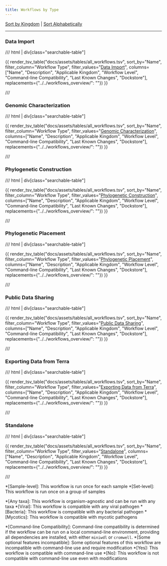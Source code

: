 ```yaml
---
title: Workflows by Type
---
```


[Sort by Kingdom](workflows_kingdom.md) | [Sort Alphabetically](workflows_alphabetically.md)

---

### Data Import

/// html | div[class="searchable-table"]

{{ render_tsv_table("docs/assets/tables/all_workflows.tsv", sort_by="Name", filter_column="Workflow Type", filter_values="[Data Import](../../workflows_overview/workflows_type.md#data-import)", columns=["Name", "Description", "Applicable Kingdom", "Workflow Level", "Command-line Compatibility", "Last Known Changes", "Dockstore"], replacements={"../../workflows_overview/": ""}) }}

///

### Genomic Characterization

/// html | div[class="searchable-table"]

{{ render_tsv_table("docs/assets/tables/all_workflows.tsv", sort_by="Name", filter_column="Workflow Type", filter_values="[Genomic Characterization](../../workflows_overview/workflows_type.md#genomic-characterization)", columns=["Name", "Description", "Applicable Kingdom", "Workflow Level", "Command-line Compatibility", "Last Known Changes", "Dockstore"], replacements={"../../workflows_overview/": ""}) }}

///

### Phylogenetic Construction

/// html | div[class="searchable-table"]

{{ render_tsv_table("docs/assets/tables/all_workflows.tsv", sort_by="Name", filter_column="Workflow Type", filter_values="[Phylogenetic Construction](../../workflows_overview/workflows_type.md#phylogenetic-construction)", columns=["Name", "Description", "Applicable Kingdom", "Workflow Level", "Command-line Compatibility", "Last Known Changes", "Dockstore"], replacements={"../../workflows_overview/": ""}) }}

///

### Phylogenetic Placement

/// html | div[class="searchable-table"]

{{ render_tsv_table("docs/assets/tables/all_workflows.tsv", sort_by="Name", filter_column="Workflow Type", filter_values="[Phylogenetic Placement](../../workflows_overview/workflows_type.md#phylogenetic-placement)", columns=["Name", "Description", "Applicable Kingdom", "Workflow Level", "Command-line Compatibility", "Last Known Changes", "Dockstore"], replacements={"../../workflows_overview/": ""}) }}

///

### Public Data Sharing

/// html | div[class="searchable-table"]

{{ render_tsv_table("docs/assets/tables/all_workflows.tsv", sort_by="Name", filter_column="Workflow Type", filter_values="[Public Data Sharing](../../workflows_overview/workflows_type.md#public-data-sharing)", columns=["Name", "Description", "Applicable Kingdom", "Workflow Level", "Command-line Compatibility", "Last Known Changes", "Dockstore"], replacements={"../../workflows_overview/": ""}) }}

///

### Exporting Data from Terra

/// html | div[class="searchable-table"]

{{ render_tsv_table("docs/assets/tables/all_workflows.tsv", sort_by="Name", filter_column="Workflow Type", filter_values="[Exporting Data from Terra](../../workflows_overview/workflows_type.md#exporting-data-from-terra)", columns=["Name", "Description", "Applicable Kingdom", "Workflow Level", "Command-line Compatibility", "Last Known Changes", "Dockstore"], replacements={"../../workflows_overview/": ""}) }}

///

### Standalone

/// html | div[class="searchable-table"]

{{ render_tsv_table("docs/assets/tables/all_workflows.tsv", sort_by="Name", filter_column="Workflow Type", filter_values="[Standalone](../../workflows_overview/workflows_type.md#standalone)", columns=["Name", "Description", "Applicable Kingdom", "Workflow Level", "Command-line Compatibility", "Last Known Changes", "Dockstore"], replacements={"../../workflows_overview/": ""}) }}

///

<!-- definitions for workflow type column -->
*[Sample-level]: This workflow is run once for each sample
*[Set-level]: This workflow is run once on a group of samples

<!-- definitions for taxa column -->
*[Any taxa]: This workflow is organism-agnostic and can be run with any taxa
*[Viral]: This workflow is compatible with any viral pathogen
*[Bacteria]: This workflow is compatible with any bacterial pathogen
*[Mycotics]: This workflow is compatible with mycotic pathogens

<!-- definition for command-line compatible column -->
*[Command-line Compatibility]: Command-line compatibility is determined if the workflow can be run on a local command-line environment, providing all dependencies are installed, with either `miniwdl` or `cromwell`.
*[Some optional features incompatible]: Some optional features of this workflow are incompatible with command-line use and require modification
*[Yes]: This workflow is compatible with command-line use
*[No]: This workflow is not compatible with command-line use even with modifications
